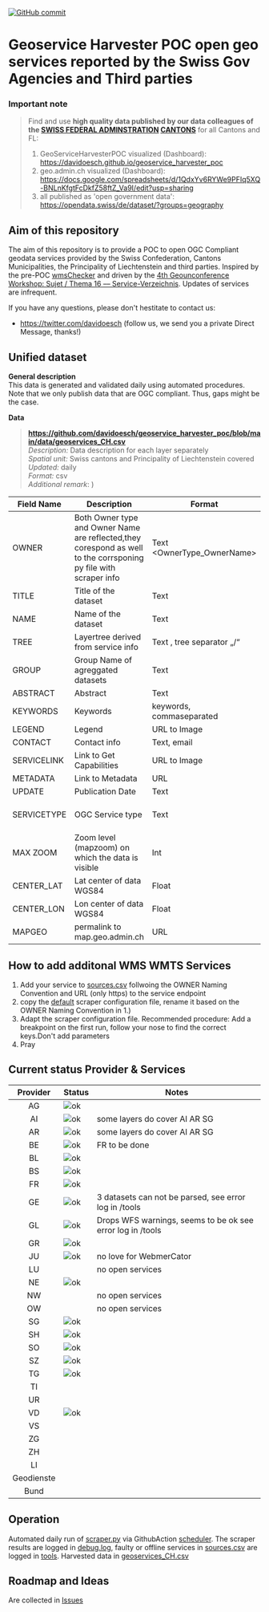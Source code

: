 [![GitHub commit](https://img.shields.io/github/last-commit/davidoesch/geoservice_harvester_poc)](https://github.com/davidoesch/geoservice_harvester_poc/commits/master)

# Geoservice Harvester POC  open geo services reported by the Swiss Gov Agencies and Third parties

### Important note
> Find and use **high quality data published by our data colleagues of the [SWISS FEDERAL ADMINSTRATION](https://www.geo.admin.ch) [CANTONS](https://www.geodienste.ch)** for all Cantons and FL:
> 1. GeoServiceHarvesterPOC visualized (Dashboard): https://davidoesch.github.io/geoservice_harvester_poc
> 2. geo.admin.ch visualized (Dashboard): https://docs.google.com/spreadsheets/d/1QdxYv6RYWe9PFIq5XQ-BNLnKfgtFcDkfZ58ftZ_Va9I/edit?usp=sharing
> 3. all published as 'open government data': https://opendata.swiss/de/dataset/?groups=geography

## Aim of this repository

The aim of this repository is to provide a POC to open OGC Compliant geodata services  provided by the Swiss Confederation, Cantons Municipalities, the Principality of Liechtenstein and third parties. Inspired by the pre-POC [wmsChecker](https://github.com/davidoesch/wmschecker) and driven by the [ 4th Geounconference Workshop: Sujet / Thema 16 –– Service-Verzeichnis](https://github.com/GeoUnconference/discussions/discussions/38). Updates of services are infrequent.

If you have any questions, please don't hestitate to contact us: <br>
- https://twitter.com/davidoesch (follow us, we send you a private Direct Message, thanks!) <br>

## Unified dataset

**General description** <br>
This data is generated and validated daily using automated procedures. Note that we only publish data that are OGC compliant. Thus, gaps might be the case. 

**Data** <br>

>**https://github.com/davidoesch/geoservice_harvester_poc/blob/main/data/geoservices_CH.csv** <br>
>*Description:* Data description for each layer separately  <br>
>*Spatial unit:* Swiss cantons and Principality of Liechtenstein covered <br>
>*Updated:* daily <br>
>*Format:* csv <br>
>*Additional remark*: )

| Field Name  | Description                                                                                                      | Format                      | Note                        |
| ----------- | ---------------------------------------------------------------------------------------------------------------- | --------------------------- | --------------------------- |
| OWNER       | Both Owner type and Owner Name are reflected,they corespond as well to the corrsponing py file with scraper info | Text <OwnerType\_OwnerName> |                             |
| TITLE       | Title of the dataset                                                                                             | Text                        |                             |
| NAME        | Name of the dataset                                                                                              | Text                        |                             |
| TREE        | Layertree derived from service info                                                                              | Text , tree separator „/“   |                             |
| GROUP       | Group Name of agreggated datasets                                                                                | Text                        | only applicable for WMS     |
| ABSTRACT    | Abstract                                                                                                         | Text                        |                             |
| KEYWORDS    | Keywords                                                                                                         | keywords, commaseparated    |                             |
| LEGEND      | Legend                                                                                                           | URL to Image                |                             |
| CONTACT     | Contact info                                                                                                     | Text, email                 |                             |
| SERVICELINK | Link to Get Capabilities                                                                                         | URL to Image                |                             |
| METADATA    | Link to Metadata                                                                                                 | URL                         |                             |
| UPDATE      | Publication Date                                                                                                 | Text                        |                             |
| SERVICETYPE | OGC Service type                                                                                                 | Text                        | WMTS WMS and STAC           |
| MAX ZOOM    | Zoom level (mapzoom) on which the data is visible                                                                | Int                         | Currently set to 7 globally |
| CENTER\_LAT | Lat center of data WGS84                                                                                         | Float                       |                             |
| CENTER\_LON | Lon center of data WGS84                                                                                         | Float                       |                             |
| MAPGEO      | permalink to map.geo.admin.ch                                                                                    | URL                         |                             |
## How to add additonal WMS WMTS Services
1. Add your service to [sources.csv](https://github.com/davidoesch/geoservice_harvester_poc/sources.csv) follwoing the OWNER Naming Convention and URL (only https) to the service endpoint
2. copy the [default](https://github.com/davidoesch/geoservice_harvester_poc/scraper/default.py) scraper configuration file, rename it based on the OWNER Naming Convention in 1.)
3. Adapt the scraper configuration file. Recommended procedure: Add a breakpoint on the first run, follow your nose to find the correct keys.Don't add parameters
4. Pray

## Current status Provider & Services

| Provider 	| Status 	| Notes 	|
|:---------:	|--------	|-------	|
|     AG    	|  ![ok](https://placehold.jp/b8e186/000000/200x50.png?text=WMS 'ok')      	|      	|
|     AI    	|  ![ok](https://placehold.jp/b8e186/000000/200x50.png?text=WMS-WFS 'ok')       	| some layers do cover AI AR SG      	|
|     AR    	|  ![ok](https://placehold.jp/b8e186/000000/200x50.png?text=WMS-WFS 'ok')       	| some layers do cover AI AR SG      	|
|     BE    	|  ![ok](https://placehold.jp/b8e186/000000/200x50.png?text=WMS 'ok')      	|   FR  to be done   	|
|     BL    	|  ![ok](https://placehold.jp/b8e186/000000/200x50.png?text=WMS-WMTS 'ok')      	|      	|
|     BS    	|  ![ok](https://placehold.jp/b8e186/000000/200x50.png?text=WMS-WFS-WMTS 'ok')      	|      	|
|     FR    	|  ![ok](https://placehold.jp/b8e186/000000/200x50.png?text=WMS-WFS 'ok')      	|      	|
|     GE    	|  ![ok](https://placehold.jp/de77ae/000000/200x50.png?text=WMS 'ok')      	|  3 datasets can not be parsed, see error log in /tools     	|
|     GL    	|  ![ok](https://placehold.jp/de77ae/000000/200x50.png?text=WMS-WFS 'ok')      	|  Drops WFS warnings, seems to be ok see error log in /tools     	|
|     GR    	|  ![ok](https://placehold.jp/b8e186/000000/200x50.png?text=WMS-WFS 'ok')      	|      	|
|     JU    	|  ![ok](https://placehold.jp/b8e186/000000/200x50.png?text=WMS-WFS-WMTS 'ok')      	| no love for WebmerCator     	|
|     LU    	|        	| no open services      	|
|     NE    	|  ![ok](https://placehold.jp/b8e186/000000/200x50.png?text=WMS 'ok')       	|       	|
|     NW    	|        	| no open services        	|
|     OW    	|        	| no open services        	|
|     SG    	|  ![ok](https://placehold.jp/b8e186/000000/200x50.png?text=WMS-WFS-WMTS 'ok')      	|       	|
|     SH    	|  ![ok](https://placehold.jp/b8e186/000000/200x50.png?text=WMS-WFS 'ok')       	|       	|
|     SO    	|  ![ok](https://placehold.jp/b8e186/000000/200x50.png?text=WMS-WFS-WMTS 'ok')      	|      	|
|     SZ    	|  ![ok](https://placehold.jp/b8e186/000000/200x50.png?text=WMS-WFS-WMTS 'ok')      	|      	|
|     TG    	|  ![ok](https://placehold.jp/b8e186/000000/200x50.png?text=WMS-WFS 'ok')       	|       	|
|     TI    	|        	|       	|
|     UR    	|        	|       	|
|     VD    	|  ![ok](https://placehold.jp/b8e186/000000/200x50.png?text=WMS 'ok')      	|      	|
|     VS    	|        	|       	|
|     ZG    	|        	|       	|
|     ZH    	|        	|       	|
|     LI    	|        	|       	|
|     Geodienste    	|        	|       	|
|     Bund   	|        	|       	|



## Operation
Automated daily run of [scraper.py](https://github.com/davidoesch/geoservice_harvester_poc/scraper.py) via GithubAction [scheduler](https://github.com/davidoesch/geoservice_harvester_poc/blob/main/.github/workflows/scheduler-scraper.yml). The scraper results are logged in [debug.log](https://github.com/davidoesch/geoservice_harvester_poc/blob/main/tools/debug.log), faulty or offline services in [sources.csv](https://github.com/davidoesch/geoservice_harvester_poc/blob/main/sources.csv) are logged in [tools](https://github.com/davidoesch/geoservice_harvester_poc/tree/main/tools). Harvested data in [geoservices_CH.csv](https://github.com/davidoesch/geoservice_harvester_poc/blob/main/data/geoservices_CH.csv)

## Roadmap and Ideas
Are collected in [Issues](https://github.com/davidoesch/geoservice_harvester_poc/issues)


